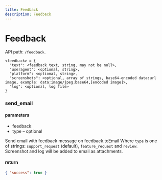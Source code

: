 ```yaml
---
title: Feedback
description: Feedback
---
```


# Feedback

API path: `/feedback`.

    <feedback> = {
      "text": <feedback text, string, may not be null>,
      "useragent": <optional, string>,
      "platform": <optional, string>,
      "screenshots": <optional, array of strings, base64-encoded data:url image, example: data:image/jpeg;base64,[encoded image]>,
      "log": <optional, log file>
    }

### send_email

#### parameters

*   feedback
*   type – optional

Send email with feedback message on feedback.toEmail Where `type` is 
one of strings: `support_request` (default), `feature_request` and `review`.  
Screenshot and log will be added to email as attachments.

#### return

```json
{ "success": true }
```
